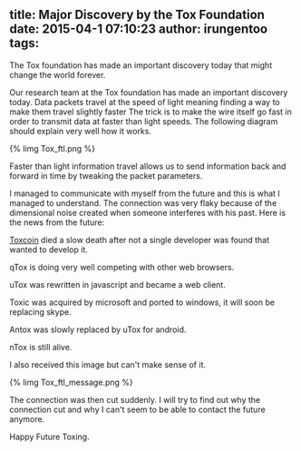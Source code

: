 title: Major Discovery by the Tox Foundation
date: 2015-04-1 07:10:23
author:  irungentoo
tags:
---

The Tox foundation has made an important discovery today that might change the world forever.

<!-- more -->

Our research team at the Tox foundation has made an important discovery today. Data packets travel at the speed of light meaning finding a way to make them travel slightly faster The trick is to make the wire itself go fast in order to transmit data at faster than light speeds. The following diagram should explain very well how it works.

{% limg Tox_ftl.png %}

Faster than light information travel allows us to send information back and forward in time by tweaking the packet parameters.

I managed to communicate with myself from the future and this is what I managed to understand. The connection was very flaky because of the dimensional noise created when someone interferes with his past. Here is the news from the future:

[Toxcoin](https://github.com/irungentoo/toxcoin) died a slow death after not a single developer was found that wanted to develop it.

qTox is doing very well competing with other web browsers.

uTox was rewritten in javascript and became a web client.

Toxic was acquired by microsoft and ported to windows, it will soon be replacing skype.

Antox was slowly replaced by uTox for android.

nTox is still alive.


I also received this image but can't make sense of it.

{% limg Tox_ftl_message.png %}


The connection was then cut suddenly. I will try to find out why the connection cut and why I can't seem to be able to contact the future anymore.

Happy Future Toxing.

